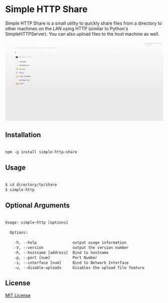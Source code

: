 # Simple HTTP Share

Simple HTTP Share is a small utility to quickly share files from a directory to other machines on the LAN using HTTP (similar to Python's SimpleHTTPServer).  You can also upload files to the host machine as well.

![Screen Shot](/img/screen-shot.png?raw=true "Screen Shot")

## Installation

```shell

npm -g install simple-http-share

```

## Usage

```shell

$ cd directory/to/share
$ simple-http

```

## Optional Arguments

```

Usage: simple-http [options]

  Options:

    -h, --help                output usage information
    -V, --version             output the version number
    -h, --hostname [address]  Bind to hostname
    -p, --port [num]          Port Number
    -i, --interface [num]     Bind to Network Interface
    -u, --disable-uploads     Disables the upload file feature

```

## License

[MIT License](http://en.wikipedia.org/wiki/MIT_License)